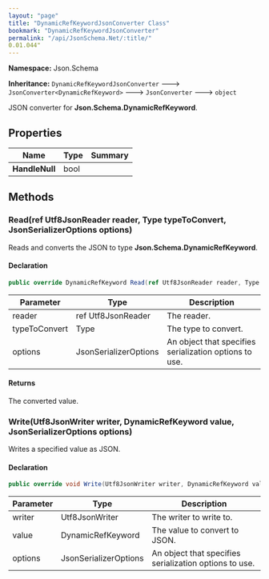 ```yaml
---
layout: "page"
title: "DynamicRefKeywordJsonConverter Class"
bookmark: "DynamicRefKeywordJsonConverter"
permalink: "/api/JsonSchema.Net/:title/"
0.01.044"
---
```

**Namespace:** Json.Schema

**Inheritance:**
`DynamicRefKeywordJsonConverter`
 🡒 
`JsonConverter<DynamicRefKeyword>`
 🡒 
`JsonConverter`
 🡒 
`object`

JSON converter for **Json.Schema.DynamicRefKeyword**.

## Properties

| Name | Type | Summary |
|---|---|---|
| **HandleNull** | bool |  |

## Methods

### Read(ref Utf8JsonReader reader, Type typeToConvert, JsonSerializerOptions options)

Reads and converts the JSON to type **Json.Schema.DynamicRefKeyword**.

#### Declaration

```c#
public override DynamicRefKeyword Read(ref Utf8JsonReader reader, Type typeToConvert, JsonSerializerOptions options)
```

| Parameter | Type | Description |
|---|---|---|
| reader | ref Utf8JsonReader | The reader. |
| typeToConvert | Type | The type to convert. |
| options | JsonSerializerOptions | An object that specifies serialization options to use. |


#### Returns

The converted value.

### Write(Utf8JsonWriter writer, DynamicRefKeyword value, JsonSerializerOptions options)

Writes a specified value as JSON.

#### Declaration

```c#
public override void Write(Utf8JsonWriter writer, DynamicRefKeyword value, JsonSerializerOptions options)
```

| Parameter | Type | Description |
|---|---|---|
| writer | Utf8JsonWriter | The writer to write to. |
| value | DynamicRefKeyword | The value to convert to JSON. |
| options | JsonSerializerOptions | An object that specifies serialization options to use. |


